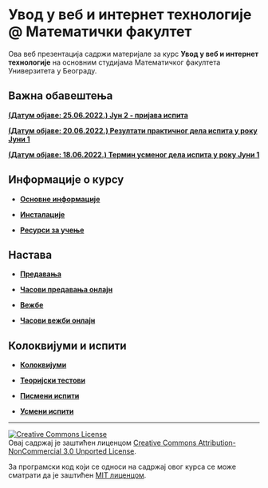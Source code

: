 # Увод у веб и интернет технологије @ Математички факултет

Ова веб презентација садржи материјале за курс **Увод у веб и интернет технологије** на основним студијама Математичког факултета Универзитета у Београду.

## Важна обавештења


**[(Датум објаве: 25.06.2022.) Јун 2 - пријава испита](/pismeni-ispiti/info/README.md)**

**[(Датум објаве: 20.06.2022.) Резултати практичног дела испита у року Јуни 1](/pismeni-ispiti/info/README.md)**

**[(Датум објаве: 18.06.2022.) Термин усменог дела испита у року Јуни 1](/usmeni-ispiti/info/README.md)**

<!--
**[(Датум објаве: 09.06.2022.) Јун 1 - распоред седења (ТРГ+ЈАГ)](/pismeni-ispiti/info/README.md)**-->

<!--
**[(Датум објаве: 21.01.2022.) Јануар 1 - резултати практичног испита](/pismeni-ispiti/info/README.md)**-->

<!--
**[(Датум објаве: 19.01.2022.) Термини усменог испита у року Јануар 1](/usmeni-ispiti/info/README.md)** 
-->

<!-- **[(Датум објаве: 04.02.2020.) Термини усменог испита у року ROK](/usmeni-ispiti/info/README.md)** -->

<!-- **[(Датум објаве: 30.01.2020.) Договор за термин усменог испита у року ROK](/usmeni-ispiti/info/README.md)** -->

<!-- **[(Датум објаве: 30.01.2020.) Резултати практичног испита у року ROK](/pismeni-ispiti/info/README.md)** -->

<!-- **[(Датум објаве: 25.01.2020.) Распоред студената по учионицама у року ROK](/pismeni-ispiti/info/README.md)** -->

<!-- **[(Датум објаве: 22.01.2020.) Пријава за полагање испита у року ROK](/pismeni-ispiti/info/README.md)** -->

<!-- **[(Датум објаве: 24.12.2019.) Анкета за утиске са вежби и практичних провера знања](/vezbe/info/README.md)** -->

## Информације о курсу

* **[Основне информације](/informacije/README-2021-22.md)**

* **[Инсталације](/INSTALACIJE-2021-22.md)**

* **[Ресурси за учење](/RESURSI-ZA-UCENJE-2021-22.md)**

## Настава

* **[Предавања](/predavanja/README-2021-22.md)**

* **[Часови предавања онлајн](/predavanja/casovi-onlajn/README-2021-22.md)**

* **[Вежбе](/vezbe/README.md)**

* **[Часови вежби онлајн](/vezbe/casovi-onlajn/README.md)**

## Колоквијуми и испити

* **[Колоквијуми](/kolokvijumi/README.md)**

* **[Теоријски тестови](/teorijski-testovi/README.md)**

* **[Писмени испити](/pismeni-ispiti/README.md)**

* **[Усмени испити](/usmeni-ispiti/README.md)**

---

<a rel="license" href="http://creativecommons.org/licenses/by-nc/3.0/"><img alt="Creative Commons License" style="border-width:0" src="https://i.creativecommons.org/l/by-nc/3.0/88x31.png" /></a><br />Овај садржај је заштићен лиценцом <a rel="license" href="http://creativecommons.org/licenses/by-nc/3.0/">Creative Commons Attribution-NonCommercial 3.0 Unported License</a>.

За програмски код који се односи на садржај овог курса се може сматрати да је заштићен [MIT лиценцом](/LICENSE).
